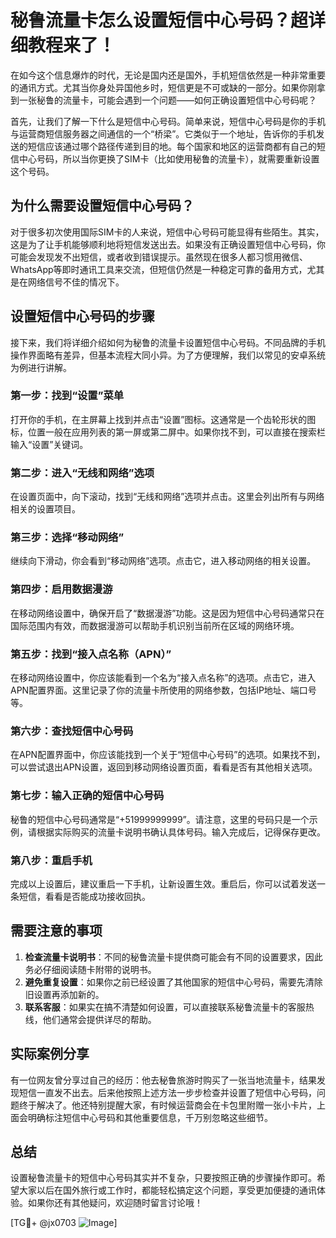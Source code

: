 # 秘鲁流量卡怎么设置短信中心号码？超详细教程来了！

在如今这个信息爆炸的时代，无论是国内还是国外，手机短信依然是一种非常重要的通讯方式。尤其当你身处异国他乡时，短信更是不可或缺的一部分。如果你刚拿到一张秘鲁的流量卡，可能会遇到一个问题——如何正确设置短信中心号码呢？

首先，让我们了解一下什么是短信中心号码。简单来说，短信中心号码是你的手机与运营商短信服务器之间通信的一个“桥梁”。它类似于一个地址，告诉你的手机发送的短信应该通过哪个路径传递到目的地。每个国家和地区的运营商都有自己的短信中心号码，所以当你更换了SIM卡（比如使用秘鲁的流量卡），就需要重新设置这个号码。

## 为什么需要设置短信中心号码？
对于很多初次使用国际SIM卡的人来说，短信中心号码可能显得有些陌生。其实，这是为了让手机能够顺利地将短信发送出去。如果没有正确设置短信中心号码，你可能会发现发不出短信，或者收到错误提示。虽然现在很多人都习惯用微信、WhatsApp等即时通讯工具来交流，但短信仍然是一种稳定可靠的备用方式，尤其是在网络信号不佳的情况下。

## 设置短信中心号码的步骤
接下来，我们将详细介绍如何为秘鲁的流量卡设置短信中心号码。不同品牌的手机操作界面略有差异，但基本流程大同小异。为了方便理解，我们以常见的安卓系统为例进行讲解。

### 第一步：找到“设置”菜单
打开你的手机，在主屏幕上找到并点击“设置”图标。这通常是一个齿轮形状的图标，位置一般在应用列表的第一屏或第二屏中。如果你找不到，可以直接在搜索栏输入“设置”关键词。

### 第二步：进入“无线和网络”选项
在设置页面中，向下滚动，找到“无线和网络”选项并点击。这里会列出所有与网络相关的设置项目。

### 第三步：选择“移动网络”
继续向下滑动，你会看到“移动网络”选项。点击它，进入移动网络的相关设置。

### 第四步：启用数据漫游
在移动网络设置中，确保开启了“数据漫游”功能。这是因为短信中心号码通常只在国际范围内有效，而数据漫游可以帮助手机识别当前所在区域的网络环境。

### 第五步：找到“接入点名称（APN）”
在移动网络设置中，你应该能看到一个名为“接入点名称”的选项。点击它，进入APN配置界面。这里记录了你的流量卡所使用的网络参数，包括IP地址、端口号等。

### 第六步：查找短信中心号码
在APN配置界面中，你应该能找到一个关于“短信中心号码”的选项。如果找不到，可以尝试退出APN设置，返回到移动网络设置页面，看看是否有其他相关选项。

### 第七步：输入正确的短信中心号码
秘鲁的短信中心号码通常是“+51999999999”。请注意，这里的号码只是一个示例，请根据实际购买的流量卡说明书确认具体号码。输入完成后，记得保存更改。

### 第八步：重启手机
完成以上设置后，建议重启一下手机，让新设置生效。重启后，你可以试着发送一条短信，看看是否能成功接收回执。

## 需要注意的事项
1. **检查流量卡说明书**：不同的秘鲁流量卡提供商可能会有不同的设置要求，因此务必仔细阅读随卡附带的说明书。
2. **避免重复设置**：如果你之前已经设置了其他国家的短信中心号码，需要先清除旧设置再添加新的。
3. **联系客服**：如果实在搞不清楚如何设置，可以直接联系秘鲁流量卡的客服热线，他们通常会提供详尽的帮助。

## 实际案例分享
有一位网友曾分享过自己的经历：他去秘鲁旅游时购买了一张当地流量卡，结果发现短信一直发不出去。后来他按照上述方法一步步检查并设置了短信中心号码，问题终于解决了。他还特别提醒大家，有时候运营商会在卡包里附赠一张小卡片，上面会明确标注短信中心号码和其他重要信息，千万别忽略这些细节。

## 总结
设置秘鲁流量卡的短信中心号码其实并不复杂，只要按照正确的步骤操作即可。希望大家以后在国外旅行或工作时，都能轻松搞定这个问题，享受更加便捷的通讯体验。如果你还有其他疑问，欢迎随时留言讨论哦！

[TG💪+ @jx0703 ![Image](https://github.com/user-attachments/assets/dbca1d08-cadb-493c-b0ec-ad6f7a83f270)]